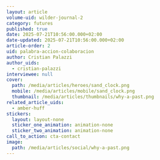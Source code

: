 ```yaml
---
layout: article
volume-uid: wilder-journal-2
category: futures
published: true
date: 2025-07-21T10:56:00.000+02:00
date-updated: 2025-07-21T10:56:00.000+02:00
article-order: 2
uid: palabra-accion-colaboracion
author: Cristian Palazzi
author_uids:
  - cristian-palazzi
interviewee: null
cover:
  path: /media/articles/heroes/sand_clock.png
  mobile: /media/articles/mobile/sand_clock.png
  thumbnail: /media/articles/thumbnails/why-a-past.png
related_article_uids:
  - amber-huff
stickers:
  layout: layout-none
  sticker_one_animation: animation-none
  sticker_two_animation: animation-none
call_to_action: cta-contact
image:
  path: /media/articles/social/why-a-past.png
---
```

